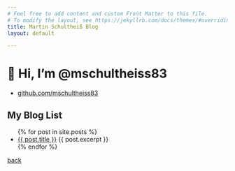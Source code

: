 ```yaml
---
# Feel free to add content and custom Front Matter to this file.
# To modify the layout, see https://jekyllrb.com/docs/themes/#overriding-theme-defaults
title: Martin Schultheiß Blog
layout: default

---
```

# 👋 Hi, I’m @mschultheiss83

  - [github.com/mschultheiss83](https://github.com/mschultheiss83)

## My Blog List

<ul>
  {% for post in site.posts %}
    <li>
      <a href="{{ post.url }}">{{ post.title }}</a>
      {{ post.excerpt }}
    </li>
  {% endfor %}
</ul>


[back](./)